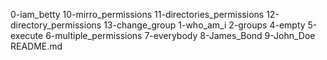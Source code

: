 0-iam_betty
10-mirro_permissions
11-directories_permissions
12-directory_permissions
13-change_group
1-who_am_i
2-groups
4-empty
5-execute
6-multiple_permissions
7-everybody
8-James_Bond
9-John_Doe
README.md
